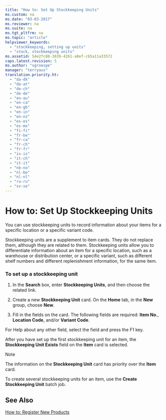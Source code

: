 ```yaml
---
title: "How to: Set Up Stockkeeping Units"
ms.custom: na
ms.date: "03-03-2017"
ms.reviewer: na
ms.suite: na
ms.tgt_pltfrm: na
ms.topic: "article"
helpviewer_keywords: 
  - "stockkeeping, setting up units"
  - "stock, stockkeeping units"
ms.assetid: 54e2fc88-3039-4261-a8ef-cb5a11a33572
caps.latest.revision: 5
ms.author: "sgroespe"
manager: "terryaus"
translation.priority.ht: 
  - "da-dk"
  - "de-at"
  - "de-ch"
  - "de-de"
  - "en-au"
  - "en-ca"
  - "en-gb"
  - "en-in"
  - "en-nz"
  - "es-es"
  - "es-mx"
  - "fi-fi"
  - "fr-be"
  - "fr-ca"
  - "fr-ch"
  - "fr-fr"
  - "is-is"
  - "it-ch"
  - "it-it"
  - "nb-no"
  - "nl-be"
  - "nl-nl"
  - "ru-ru"
  - "sv-se"
---
```

# How to: Set Up Stockkeeping Units
You can use stockkeeping units to record information about your items for a specific location or a specific variant code.  
  
 Stockkeeping units are a supplement to item cards. They do not replace them, although they are related to them. Stockkeeping units allow you to differentiate information about an item for a specific location, such as a warehouse or distribution center, or a specific variant, such as different shelf numbers and different replenishment information, for the same item.  
  
### To set up a stockkeeping unit  
  
1.  In the **Search** box, enter **Stockkeeping Units**, and then choose the related link.  
  
2.  Create a new **Stockkeeping Unit** card. On the **Home** tab, in the **New** group, choose **New**.  
  
3.  Fill in the fields on the card. The following fields are required: **Item No.**, **Location Code**, and\/or **Variant Code**.  
  
 For Help about any other field, select the field and press the F1 key.  
  
 After you have set up the first stockkeeping unit for an item, the **Stockkeeping Unit Exists** field on the **Item** card is selected.  
  
> [!NOTE]  
>  The information on the **Stockkeeping Unit** card has priority over the **Item** card.  
>   
>  To create several stockkeeping units for an item, use the **Create Stockkeeping Unit** batch job.  
  
## See Also  
 [How to: Register New Products](../DesignAndEngineering/how-to-register-new-products.md)
